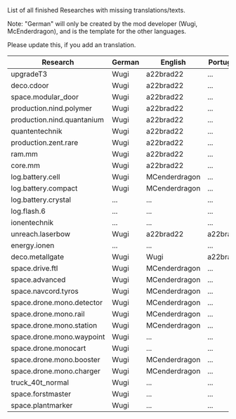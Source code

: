 List of all finished Researches with missing translations/texts.

Note: "German" will only be created by the mod developer (Wugi, McEnderdragon), and is the template for the other languages.

Please update this, if you add an translation.

Research  | German | English | Portugese | French
--------- | ------ | ------- | --------- | ------
upgradeT3 | Wugi | a22brad22 | ... | NeoFight92 
deco.cdoor | Wugi | a22brad22 | ... | NeoFight92 
space.modular_door | Wugi | a22brad22 | ... | NeoFight92 
production.nind.polymer | Wugi | a22brad22 | ... | NeoFight92 
production.nind.quantanium | Wugi | a22brad22 | ... | NeoFight92 
quantentechnik | Wugi | a22brad22 | ... | NeoFight92 
production.zent.rare | Wugi | a22brad22 | ... | NeoFight92 
ram.mm | Wugi | a22brad22 | ... | NeoFight92 
core.mm | Wugi | a22brad22 | ... | NeoFight92 
log.battery.cell | Wugi | MCenderdragon | ... | ... 
log.battery.compact | Wugi | MCenderdragon | ... | ... 
log.battery.crystal | ... | ... | ... | ... 
log.flash.6 | ... | ... | ... | ... 
ionentechnik | ... | ... | ... | ... 
unreach.laserbow | Wugi | a22brad22 | a22brad22 | NeoFight92 
energy.ionen | ... | ... | ... | ... 
deco.metallgate | Wugi | Wugi | a22brad22 | ...
space.drive.ftl | Wugi | MCenderdragon | ... | ...
space.advanced | Wugi | MCenderdragon | ... | ...
space.navcord.tyros | Wugi | MCenderdragon | ... | ...
space.drone.mono.detector | Wugi | MCenderdragon | ... | ...
space.drone.mono.rail | Wugi | MCenderdragon | ... | ...
space.drone.mono.station | Wugi | MCenderdragon | ... | ...
space.drone.mono.waypoint | Wugi | ... | ... | ...
space.drone.monocart | Wugi | ... | ... | ...
space.drone.mono.booster | Wugi | MCenderdragon | ... | ...
space.drone.mono.charger | Wugi | MCenderdragon | ... | ...
truck_40t_normal | Wugi | ... | ... | ...
space.forstmaster | Wugi | ... | ... | ...
space.plantmarker | Wugi | ... | ... | ...
